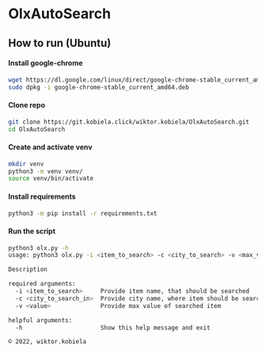 # OlxAutoSearch

## How to run (Ubuntu)

#### Install google-chrome
```bash
wget https://dl.google.com/linux/direct/google-chrome-stable_current_amd64.deb
sudo dpkg -i google-chrome-stable_current_amd64.deb
```
#### Clone repo
```bash
git clone https://git.kobiela.click/wiktor.kobiela/OlxAutoSearch.git
cd OlxAutoSearch
```
#### Create and activate venv
```bash
mkdir venv
python3 -m venv venv/
source venv/bin/activate
```
#### Install requirements
```bash
python3 -m pip install -r requirements.txt
```
#### Run the script
```bash
python3 olx.py -h
usage: python3 olx.py -i <item_to_search> -c <city_to_search> -v <max_value> [-h]

Description

required arguments:
  -i <item_to_search>     Provide item name, that should be searched
  -c <city_to_search_in>  Provide city name, where item should be searched
  -v <value>              Provide max value of searched item

helpful arguments:
  -h                      Show this help message and exit

© 2022, wiktor.kobiela
```